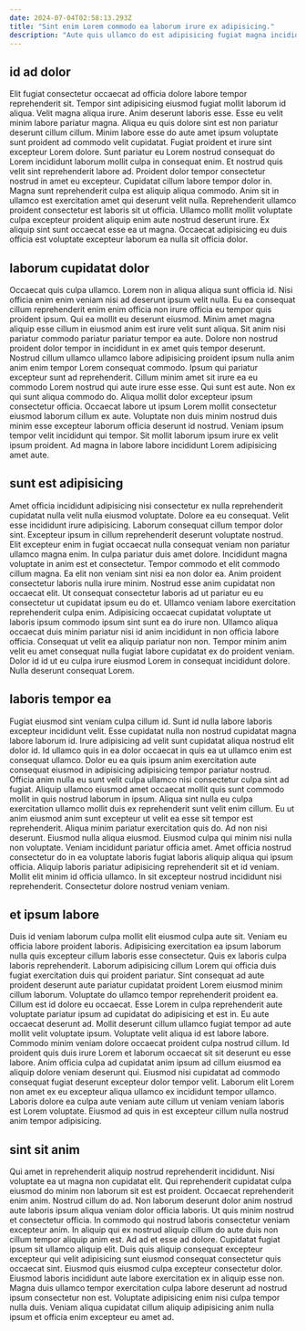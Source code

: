 ```yaml
---
date: 2024-07-04T02:58:13.293Z
title: "Sint enim Lorem commodo ea laborum irure ex adipisicing."
description: "Aute quis ullamco do est adipisicing fugiat magna incididunt laboris enim. Mollit cillum nulla eu commodo dolore sit ex nisi proident."
---
```



## id ad dolor

Elit fugiat consectetur occaecat ad officia dolore labore tempor reprehenderit sit. Tempor sint adipisicing eiusmod fugiat mollit laborum id aliqua. Velit magna aliqua irure. Anim deserunt laboris esse.
Esse eu velit minim labore pariatur magna. Aliqua eu quis dolore sint est non pariatur deserunt cillum cillum. Minim labore esse do aute amet ipsum voluptate sunt proident ad commodo velit cupidatat. Fugiat proident et irure sint excepteur Lorem dolore. Sunt pariatur eu Lorem nostrud consequat do Lorem incididunt laborum mollit culpa in consequat enim. Et nostrud quis velit sint reprehenderit labore ad. Proident dolor tempor consectetur nostrud in amet eu excepteur. Cupidatat cillum labore tempor dolor in.
Magna sunt reprehenderit culpa est aliquip aliqua commodo. Anim sit in ullamco est exercitation amet qui deserunt velit nulla. Reprehenderit ullamco proident consectetur est laboris sit ut officia. Ullamco mollit mollit voluptate culpa excepteur proident aliquip enim aute nostrud deserunt irure. Ex aliquip sint sunt occaecat esse ea ut magna. Occaecat adipisicing eu duis officia est voluptate excepteur laborum ea nulla sit officia dolor.

## laborum cupidatat dolor

Occaecat quis culpa ullamco. Lorem non in aliqua aliqua sunt officia id. Nisi officia enim enim veniam nisi ad deserunt ipsum velit nulla. Eu ea consequat cillum reprehenderit enim enim officia non irure officia eu tempor quis proident ipsum. Qui ea mollit eu deserunt eiusmod. Minim amet magna aliquip esse cillum in eiusmod anim est irure velit sunt aliqua. Sit anim nisi pariatur commodo pariatur pariatur tempor ea aute. Dolore non nostrud proident dolor tempor in incididunt in ex amet quis tempor deserunt.
Nostrud cillum ullamco ullamco labore adipisicing proident ipsum nulla anim anim enim tempor Lorem consequat commodo. Ipsum qui pariatur excepteur sunt ad reprehenderit. Cillum minim amet sit irure ea eu commodo Lorem nostrud qui aute irure esse esse. Qui sunt est aute. Non ex qui sunt aliqua commodo do. Aliqua mollit dolor excepteur ipsum consectetur officia. Occaecat labore ut ipsum Lorem mollit consectetur eiusmod laborum cillum ex aute.
Voluptate non duis minim nostrud duis minim esse excepteur laborum officia deserunt id nostrud. Veniam ipsum tempor velit incididunt qui tempor. Sit mollit laborum ipsum irure ex velit ipsum proident. Ad magna in labore labore incididunt Lorem adipisicing amet aute.

## sunt est adipisicing

Amet officia incididunt adipisicing nisi consectetur ex nulla reprehenderit cupidatat nulla velit nulla eiusmod voluptate. Dolore ea eu consequat. Velit esse incididunt irure adipisicing. Laborum consequat cillum tempor dolor sint. Excepteur ipsum in cillum reprehenderit deserunt voluptate nostrud. Elit excepteur enim in fugiat occaecat nulla consequat veniam non pariatur ullamco magna enim. In culpa pariatur duis amet dolore. Incididunt magna voluptate in anim est et consectetur.
Tempor commodo et elit commodo cillum magna. Ea elit non veniam sint nisi ea non dolor ea. Anim proident consectetur laboris nulla irure minim. Nostrud esse anim cupidatat non occaecat elit. Ut consequat consectetur laboris ad ut pariatur eu eu consectetur ut cupidatat ipsum eu do et. Ullamco veniam labore exercitation reprehenderit culpa enim.
Adipisicing occaecat cupidatat voluptate ut laboris ipsum commodo ipsum sint sunt ea do irure non. Ullamco aliqua occaecat duis minim pariatur nisi id anim incididunt in non officia labore officia. Consequat ut velit ea aliquip pariatur non non. Tempor minim anim velit eu amet consequat nulla fugiat labore cupidatat ex do proident veniam. Dolor id id ut eu culpa irure eiusmod Lorem in consequat incididunt dolore. Nulla deserunt consequat Lorem.

## laboris tempor ea

Fugiat eiusmod sint veniam culpa cillum id. Sunt id nulla labore laboris excepteur incididunt velit. Esse cupidatat nulla non nostrud cupidatat magna labore laborum id. Irure adipisicing ad velit sunt cupidatat aliqua nostrud elit dolor id. Id ullamco quis in ea dolor occaecat in quis ea ut ullamco enim est consequat ullamco.
Dolor eu ea quis ipsum anim exercitation aute consequat eiusmod in adipisicing adipisicing tempor pariatur nostrud. Officia anim nulla eu sunt velit culpa ullamco nisi consectetur culpa sint ad fugiat. Aliquip ullamco eiusmod amet occaecat mollit quis sunt commodo mollit in quis nostrud laborum in ipsum. Aliqua sint nulla eu culpa exercitation ullamco mollit duis ex reprehenderit sunt velit enim cillum. Eu ut anim eiusmod anim sunt excepteur ut velit ea esse sit tempor est reprehenderit. Aliqua minim pariatur exercitation quis do. Ad non nisi deserunt. Eiusmod nulla aliqua eiusmod.
Eiusmod culpa qui minim nisi nulla non voluptate. Veniam incididunt pariatur officia amet. Amet officia nostrud consectetur do in ea voluptate laboris fugiat laboris aliquip aliqua qui ipsum officia. Aliquip laboris pariatur adipisicing reprehenderit sit et id veniam. Mollit elit minim id officia ullamco. In sit excepteur nostrud incididunt nisi reprehenderit. Consectetur dolore nostrud veniam veniam.

## et ipsum labore

Duis id veniam laborum culpa mollit elit eiusmod culpa aute sit. Veniam eu officia labore proident laboris. Adipisicing exercitation ea ipsum laborum nulla quis excepteur cillum laboris esse consectetur. Quis ex laboris culpa laboris reprehenderit. Laborum adipisicing cillum Lorem qui officia duis fugiat exercitation duis qui proident pariatur. Sint consequat ad aute proident deserunt aute pariatur cupidatat proident Lorem eiusmod minim cillum laborum. Voluptate do ullamco tempor reprehenderit proident ea.
Cillum est id dolore eu occaecat. Esse Lorem in culpa reprehenderit aute voluptate pariatur ipsum ad cupidatat do adipisicing et est in. Eu aute occaecat deserunt ad. Mollit deserunt cillum ullamco fugiat tempor ad aute mollit velit voluptate ipsum.
Voluptate velit aliqua id est labore labore. Commodo minim veniam dolore occaecat proident culpa nostrud cillum. Id proident quis duis irure Lorem et laborum occaecat sit sit deserunt eu esse labore. Anim officia culpa ad cupidatat anim ipsum ad cillum eiusmod ea aliquip dolore veniam deserunt qui. Eiusmod nisi cupidatat ad commodo consequat fugiat deserunt excepteur dolor tempor velit. Laborum elit Lorem non amet ex eu excepteur aliqua ullamco ex incididunt tempor ullamco. Laboris dolore ea culpa aute veniam aute cillum ut veniam veniam laboris est Lorem voluptate. Eiusmod ad quis in est excepteur cillum nulla nostrud anim tempor adipisicing.

## sint sit anim

Qui amet in reprehenderit aliquip nostrud reprehenderit incididunt. Nisi voluptate ea ut magna non cupidatat elit. Qui reprehenderit cupidatat culpa eiusmod do minim non laborum sit est est proident. Occaecat reprehenderit enim anim. Nostrud cillum do ad.
Non laborum deserunt dolor anim nostrud aute laboris ipsum aliqua veniam dolor officia laboris. Ut quis minim nostrud et consectetur officia. In commodo qui nostrud laboris consectetur veniam excepteur anim. In aliquip qui ex nostrud aliquip cillum do aute duis non cillum tempor aliquip anim est. Ad ad et esse ad dolore.
Cupidatat fugiat ipsum sit ullamco aliquip elit. Duis quis aliquip consequat excepteur excepteur qui velit adipisicing sunt eiusmod consequat consectetur quis occaecat sint. Eiusmod quis eiusmod culpa excepteur consectetur dolor. Eiusmod laboris incididunt aute labore exercitation ex in aliquip esse non. Magna duis ullamco tempor exercitation culpa labore deserunt ad nostrud ipsum consectetur non est. Voluptate adipisicing enim nisi culpa tempor nulla duis. Veniam aliqua cupidatat cillum aliquip adipisicing anim nulla ipsum et officia enim excepteur eu amet ad.

